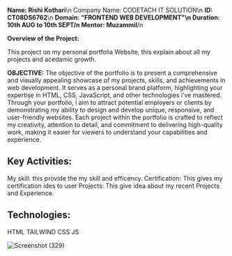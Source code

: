 **Name: Rishi Kothari**\n
Company Name: CODETACH IT SOLUTION\n
**ID: CT08DS6762**\n
**Domain: “FRONTEND WEB DEVELOPMENT"\n
Duration: 10th AUG to 10th SEPT/n
Mentor: Muzammil**/n

**Overview of the Project:**

This project on my personal portfolia Website, this explain about all my projects and acedamic growth.

**OBJECTIVE:**
The objective of the portfolio is to present a comprehensive and visually appealing showcase of my projects, skills, and achievements in web development.
It serves as a personal brand platform, highlighting your expertise in HTML, CSS, JavaScript, and other technologies i’ve mastered.
Through your portfolio, i aim to attract potential employers or clients by demonstrating my ability to design and develop unique, responsive, and user-friendly websites. 
Each project within the portfolio is crafted to reflect my creativity, attention to detail, and commitment to delivering high-quality work, making it easier for viewers to understand your capabilities and experience.

## Key Activities:
My skill: this provide the my skill and efficency.
Certification: This gives my certification ides to user
Projects: This give idea about my recent Projects and Experience.

## Technologies:
HTML
TAILWIND CSS
JS


![Screenshot (329)](https://github.com/user-attachments/assets/36843169-d83d-4932-8477-fa26558dff19)

